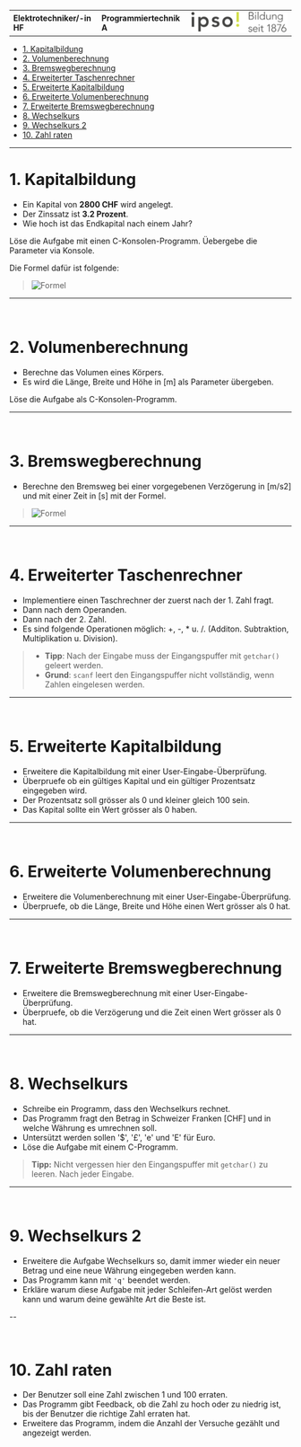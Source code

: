 |                             |                          |                                        |
| --------------------------- | ------------------------ | -------------------------------------- |
| **Elektrotechniker/-in HF** | **Programmiertechnik A** | ![IPSO Logo](./x_gitres/ipso_logo.png) |

- [1. Kapitalbildung](#1-kapitalbildung)
- [2. Volumenberechnung](#2-volumenberechnung)
- [3. Bremswegberechnung](#3-bremswegberechnung)
- [4. Erweiterter Taschenrechner](#4-erweiterter-taschenrechner)
- [5. Erweiterte Kapitalbildung](#5-erweiterte-kapitalbildung)
- [6. Erweiterte Volumenberechnung](#6-erweiterte-volumenberechnung)
- [7. Erweiterte Bremswegberechnung](#7-erweiterte-bremswegberechnung)
- [8. Wechselkurs](#8-wechselkurs)
- [9. Wechselkurs 2](#9-wechselkurs-2)
- [10. Zahl raten](#10-zahl-raten)

---

# 1. Kapitalbildung

- Ein Kapital von **2800 CHF** wird angelegt.
- Der Zinssatz ist **3.2 Prozent**.
- Wie hoch ist das Endkapital nach einem Jahr?

Löse die Aufgabe mit einen C-Konsolen-Programm. Üebergebe die Parameter via Konsole.

Die Formel dafür ist folgende:
> ![Formel](./x_gitres/task-kapitalbildung.png)

---

</br>

# 2. Volumenberechnung

- Berechne das Volumen eines Körpers.
- Es wird die Länge, Breite und Höhe in [m] als Parameter übergeben.

Löse die Aufgabe als C-Konsolen-Programm.

---

</br>

# 3. Bremswegberechnung

- Berechne den Bremsweg bei einer vorgegebenen Verzögerung in [m/s2] und mit einer Zeit in [s] mit der Formel.
  
> ![Formel](./x_gitres/task-bremsweg.png)

---

</br>

# 4. Erweiterter Taschenrechner

- Implementiere einen Taschrechner der zuerst nach der 1. Zahl fragt.
- Dann nach dem Operanden.
- Dann nach der 2. Zahl.
- Es sind folgende Operationen möglich: +, -, * u. /. (Additon. Subtraktion, Multiplikation u. Division).

> - **Tipp**: Nach der Eingabe muss der Eingangspuffer mit `getchar()` geleert werden.
> - **Grund**: `scanf` leert den Eingangspuffer nicht vollständig, wenn Zahlen eingelesen werden.

---

</br>

# 5. Erweiterte Kapitalbildung

- Erweitere die Kapitalbildung mit einer User-Eingabe-Überprüfung.
- Überpruefe ob ein gültiges Kapital und ein gültiger Prozentsatz eingegeben wird.
- Der Prozentsatz soll grösser als 0 und kleiner gleich 100 sein.
- Das Kapital sollte ein Wert grösser als 0 haben.

---

</br>

# 6. Erweiterte Volumenberechnung

- Erweitere die Volumenberechnung mit einer User-Eingabe-Überprüfung.
- Überpruefe, ob die Länge, Breite und Höhe einen Wert grösser als 0 hat.

---

</br>

# 7. Erweiterte Bremswegberechnung

- Erweitere die Bremswegberechnung mit einer User-Eingabe-Überprüfung.
- Überpruefe, ob die Verzögerung und die Zeit einen Wert grösser als 0 hat.

---

</br>

# 8. Wechselkurs

- Schreibe ein Programm, dass den Wechselkurs rechnet.
- Das Programm fragt den Betrag in Schweizer Franken [CHF] und in welche Währung es umrechnen soll.
- Untersützt werden sollen '$', '£', 'e' und 'E' für Euro.
- Löse die Aufgabe mit einem C-Programm.

> **Tipp:** Nicht vergessen hier den Eingangspuffer mit `getchar()` zu leeren. Nach jeder Eingabe.

---

</br>

# 9. Wechselkurs 2

- Erweitere die Aufgabe Wechselkurs so, damit immer wieder ein neuer Betrag und eine neue Währung eingegeben werden kann.
- Das Programm kann mit `'q'` beendet werden.
- Erkläre warum diese Aufgabe mit jeder Schleifen-Art gelöst werden kann und warum deine gewählte Art die Beste ist.

--

</br>

# 10. Zahl raten

- Der Benutzer soll eine Zahl zwischen 1 und 100 erraten.
- Das Programm gibt Feedback, ob die Zahl zu hoch oder zu niedrig ist, bis der Benutzer die richtige Zahl erraten hat.
- Erweitere das Programm, indem die Anzahl der Versuche gezählt und angezeigt werden.
